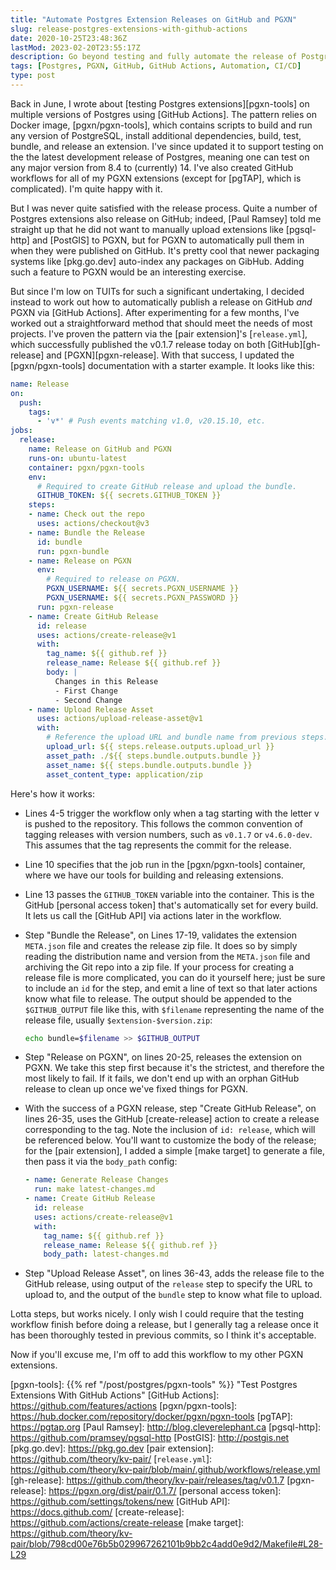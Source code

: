 ```yaml
---
title: "Automate Postgres Extension Releases on GitHub and PGXN"
slug: release-postgres-extensions-with-github-actions
date: 2020-10-25T23:48:36Z
lastMod: 2023-02-20T23:55:17Z
description: Go beyond testing and fully automate the release of Postgres extensions on both GitHub and PGXN using GitHub actions.
tags: [Postgres, PGXN, GitHub, GitHub Actions, Automation, CI/CD]
type: post
---
```


Back in June, I wrote about [testing Postgres extensions][pgxn-tools] on
multiple versions of Postgres using [GitHub Actions]. The pattern relies on
Docker image, [pgxn/pgxn-tools], which contains scripts to build and run any
version of PostgreSQL, install additional dependencies, build, test, bundle, and
release an extension. I've since updated it to support testing on the the latest
development release of Postgres, meaning one can test on any major version from
8.4 to (currently) 14. I've also created GitHub workflows for all of my PGXN
extensions (except for [pgTAP], which is complicated). I'm quite happy with it.

But I was never quite satisfied with the release process. Quite a number of
Postgres extensions also release on GitHub; indeed, [Paul Ramsey] told me
straight up that he did not want to manually upload extensions like [pgsql-http]
and [PostGIS] to PGXN, but for PGXN to automatically pull them in when they were
published on GitHub. It's pretty cool that newer packaging systems like
[pkg.go.dev] auto-index any packages on GibHub. Adding such a feature to PGXN
would be an interesting exercise.

But since I'm low on TUITs for such a significant undertaking, I decided instead
to work out how to automatically publish a release on GitHub *and* PGXN via
[GitHub Actions]. After experimenting for a few months, I've worked out a
straightforward method that should meet the needs of most projects. I've proven
the pattern via the [pair extension]'s [`release.yml`], which successfully
published the v0.1.7 release today on both [GitHub][gh-release] and
[PGXN][pgxn-release]. With that success, I updated the [pgxn/pgxn-tools]
documentation with a starter example. It looks like this:

```yaml {linenos=true}
name: Release
on:
  push:
    tags:
      - 'v*' # Push events matching v1.0, v20.15.10, etc.
jobs:
  release:
    name: Release on GitHub and PGXN
    runs-on: ubuntu-latest
    container: pgxn/pgxn-tools
    env:
      # Required to create GitHub release and upload the bundle.
      GITHUB_TOKEN: ${{ secrets.GITHUB_TOKEN }}
    steps:
    - name: Check out the repo
      uses: actions/checkout@v3
    - name: Bundle the Release
      id: bundle
      run: pgxn-bundle
    - name: Release on PGXN
      env:
        # Required to release on PGXN.
        PGXN_USERNAME: ${{ secrets.PGXN_USERNAME }}
        PGXN_USERNAME: ${{ secrets.PGXN_PASSWORD }}
      run: pgxn-release
    - name: Create GitHub Release
      id: release
      uses: actions/create-release@v1
      with:
        tag_name: ${{ github.ref }}
        release_name: Release ${{ github.ref }}
        body: |
          Changes in this Release
          - First Change
          - Second Change
    - name: Upload Release Asset
      uses: actions/upload-release-asset@v1
      with:
        # Reference the upload URL and bundle name from previous steps.
        upload_url: ${{ steps.release.outputs.upload_url }}
        asset_path: ./${{ steps.bundle.outputs.bundle }}
        asset_name: ${{ steps.bundle.outputs.bundle }}
        asset_content_type: application/zip
```

Here's how it works:

*   Lines 4-5 trigger the workflow only when a tag starting with the letter v is
    pushed to the repository. This follows the common convention of tagging
    releases with version numbers, such as `v0.1.7` or `v4.6.0-dev`. This
    assumes that the tag represents the commit for the release.

*   Line 10 specifies that the job run in the [pgxn/pgxn-tools] container, where
    we have our tools for building and releasing extensions.

*   Line 13 passes the `GITHUB_TOKEN` variable into the container. This is the
    GitHub [personal access token] that's automatically set for every build. It
    lets us call the [GitHub API] via actions later in the workflow.

*   Step "Bundle the Release", on Lines 17-19, validates the extension
    `META.json` file and creates the release zip file. It does so by simply
    reading the distribution name and version from the `META.json` file and
    archiving the Git repo into a zip file. If your process for creating a
    release file is more complicated, you can do it yourself here; just be sure
    to include an `id` for the step, and emit a line of text so that later
    actions know what file to release. The output should be appended to the
    `$GITHUB_OUTPUT` file like this, with `$filename` representing the name of
    the release file, usually `$extension-$version.zip`:

    ``` sh
    echo bundle=$filename >> $GITHUB_OUTPUT
    ```

*   Step "Release on PGXN", on lines 20-25, releases the extension on PGXN. We
    take this step first because it's the strictest, and therefore the most
    likely to fail. If it fails, we don't end up with an orphan GitHub release
    to clean up once we've fixed things for PGXN.

*   With the success of a PGXN release, step "Create GitHub Release", on lines
    26-35, uses the GitHub [create-release] action to create a release
    corresponding to the tag. Note the inclusion of `id: release`, which will be
    referenced below. You'll want to customize the body of the release; for the [pair extension], I added a simple [make target] to generate a file, then pass it
    via the `body_path` config:

    ``` yaml
    - name: Generate Release Changes
      run: make latest-changes.md
    - name: Create GitHub Release
      id: release
      uses: actions/create-release@v1
      with:
        tag_name: ${{ github.ref }}
        release_name: Release ${{ github.ref }}
        body_path: latest-changes.md
    ```

*   Step "Upload Release Asset", on lines 36-43, adds the release file to the
    GitHub release, using output of the `release` step to specify the URL to
    upload to, and the output of the `bundle` step to know what file to upload.

Lotta steps, but works nicely. I only wish I could require that the testing
workflow finish before doing a release, but I generally tag a release once it
has been thoroughly tested in previous commits, so I think it's acceptable.

Now if you'll excuse me, I'm off to add this workflow to my other PGXN
extensions.

  [pgxn-tools]: {{% ref "/post/postgres/pgxn-tools" %}}
    "Test Postgres Extensions With GitHub Actions"
  [GitHub Actions]: https://github.com/features/actions
  [pgxn/pgxn-tools]: https://hub.docker.com/repository/docker/pgxn/pgxn-tools
  [pgTAP]: https://pgtap.org
  [Paul Ramsey]: http://blog.cleverelephant.ca
  [pgsql-http]: https://github.com/pramsey/pgsql-http
  [PostGIS]: http://postgis.net
  [pkg.go.dev]: https://pkg.go.dev
  [pair extension]: https://github.com/theory/kv-pair/
  [`release.yml`]: https://github.com/theory/kv-pair/blob/main/.github/workflows/release.yml
  [gh-release]: https://github.com/theory/kv-pair/releases/tag/v0.1.7
  [pgxn-release]: https://pgxn.org/dist/pair/0.1.7/
  [personal access token]: https://github.com/settings/tokens/new
  [GitHub API]: https://docs.github.com/
  [create-release]: https://github.com/actions/create-release
  [make target]:
    https://github.com/theory/kv-pair/blob/798cd00e76b5b029967262101b9bb2c4add0e9d2/Makefile#L28-L29
